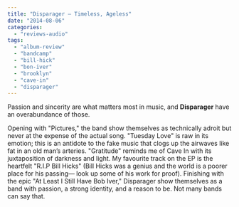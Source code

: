 ```yaml
---
title: "Disparager – Timeless, Ageless"
date: "2014-08-06"
categories: 
  - "reviews-audio"
tags: 
  - "album-review"
  - "bandcamp"
  - "bill-hick"
  - "bon-iver"
  - "brooklyn"
  - "cave-in"
  - "disparager"
---
```


Passion and sincerity are what matters most in music, and **Disparager** have an overabundance of those.

Opening with "Pictures," the band show themselves as technically adroit but never at the expense of the actual song. "Tuesday Love" is raw in its emotion; this is an antidote to the fake music that clogs up the airwaves like fat in an old man’s arteries. "Gratitude" reminds me of Cave In with its juxtaposition of darkness and light. My favourite track on the EP is the heartfelt "R.I.P Bill Hicks" (Bill Hicks was a genius and the world is a poorer place for his passing— look up some of his work for proof). Finishing with the epic "At Least I Still Have Bob Iver," Disparager show themselves as a band with passion, a strong identity, and a reason to be. Not many bands can say that.
